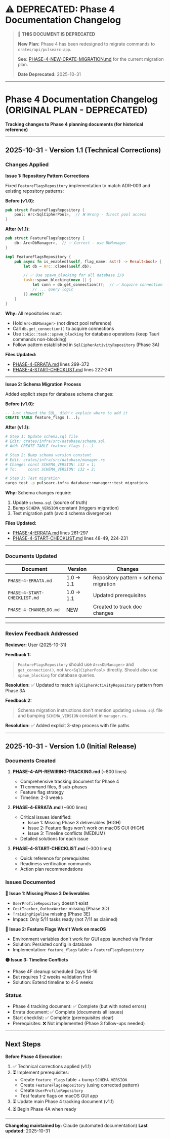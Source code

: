 # ⚠️ DEPRECATED: Phase 4 Documentation Changelog

> **🚨 THIS DOCUMENT IS DEPRECATED**
>
> **New Plan:** Phase 4 has been redesigned to migrate commands to `crates/api/pulsearc-app`.
>
> **See:** [PHASE-4-NEW-CRATE-MIGRATION.md](../../PHASE-4-NEW-CRATE-MIGRATION.md) for the current migration plan.
>
> **Date Deprecated:** 2025-10-31

---

# Phase 4 Documentation Changelog (ORIGINAL PLAN - DEPRECATED)

**Tracking changes to Phase 4 planning documents (for historical reference)**

---

## 2025-10-31 - Version 1.1 (Technical Corrections)

### Changes Applied

**Issue 1: Repository Pattern Corrections**

Fixed `FeatureFlagsRepository` implementation to match ADR-003 and existing repository patterns:

**Before (v1.0):**
```rust
pub struct FeatureFlagsRepository {
    pool: Arc<SqlCipherPool>,  // ❌ Wrong - direct pool access
}
```

**After (v1.1):**
```rust
pub struct FeatureFlagsRepository {
    db: Arc<DbManager>,  // ✅ Correct - use DbManager
}

impl FeatureFlagsRepository {
    pub async fn is_enabled(&self, flag_name: &str) -> Result<bool> {
        let db = Arc::clone(&self.db);

        // ✅ Use spawn_blocking for all database I/O
        task::spawn_blocking(move || {
            let conn = db.get_connection()?;  // ✅ Acquire connection per query
            // ... query logic
        }).await?
    }
}
```

**Why:** All repositories must:
- Hold `Arc<DbManager>` (not direct pool reference)
- Call `db.get_connection()` to acquire connections
- Use `tokio::task::spawn_blocking` for database operations (keep Tauri commands non-blocking)
- Follow pattern established in `SqlCipherActivityRepository` (Phase 3A)

**Files Updated:**
- [PHASE-4-ERRATA.md](./PHASE-4-ERRATA.md) lines 299-372
- [PHASE-4-START-CHECKLIST.md](./PHASE-4-START-CHECKLIST.md) lines 222-241

---

**Issue 2: Schema Migration Process**

Added explicit steps for database schema changes:

**Before (v1.0):**
```sql
-- Just showed the SQL, didn't explain where to add it
CREATE TABLE feature_flags (...);
```

**After (v1.1):**
```bash
# Step 1: Update schema.sql file
# Edit: crates/infra/src/database/schema.sql
# Add: CREATE TABLE feature_flags (...)

# Step 2: Bump schema version constant
# Edit: crates/infra/src/database/manager.rs
# Change: const SCHEMA_VERSION: i32 = 1;
# To:     const SCHEMA_VERSION: i32 = 2;

# Step 3: Test migration
cargo test -p pulsearc-infra database::manager::test_migrations
```

**Why:** Schema changes require:
1. Update `schema.sql` (source of truth)
2. Bump `SCHEMA_VERSION` constant (triggers migration)
3. Test migration path (avoid schema divergence)

**Files Updated:**
- [PHASE-4-ERRATA.md](./PHASE-4-ERRATA.md) lines 261-297
- [PHASE-4-START-CHECKLIST.md](./PHASE-4-START-CHECKLIST.md) lines 48-49, 224-231

---

### Documents Updated

| Document | Version | Changes |
|----------|---------|---------|
| `PHASE-4-ERRATA.md` | 1.0 → 1.1 | Repository pattern + schema migration |
| `PHASE-4-START-CHECKLIST.md` | 1.0 → 1.1 | Updated prerequisites |
| `PHASE-4-CHANGELOG.md` | NEW | Created to track doc changes |

---

### Review Feedback Addressed

**Reviewer:** User (2025-10-31)

**Feedback 1:**
> `FeatureFlagsRepository` should use `Arc<DbManager>` and `get_connection()`, not `Arc<SqlCipherPool>` directly. Should also use `spawn_blocking` for database queries.

**Resolution:** ✅ Updated to match `SqlCipherActivityRepository` pattern from Phase 3A

**Feedback 2:**
> Schema migration instructions don't mention updating `schema.sql` file and bumping `SCHEMA_VERSION` constant in `manager.rs`.

**Resolution:** ✅ Added explicit 3-step process with file paths

---

## 2025-10-31 - Version 1.0 (Initial Release)

### Documents Created

1. **PHASE-4-API-REWIRING-TRACKING.md** (~800 lines)
   - Comprehensive tracking document for Phase 4
   - 11 command files, 6 sub-phases
   - Feature flag strategy
   - Timeline: 2-3 weeks

2. **PHASE-4-ERRATA.md** (~600 lines)
   - Critical issues identified:
     - Issue 1: Missing Phase 3 deliverables (HIGH)
     - Issue 2: Feature flags won't work on macOS GUI (HIGH)
     - Issue 3: Timeline conflicts (MEDIUM)
   - Detailed solutions for each issue

3. **PHASE-4-START-CHECKLIST.md** (~300 lines)
   - Quick reference for prerequisites
   - Readiness verification commands
   - Action plan recommendations

### Issues Documented

**🔴 Issue 1: Missing Phase 3 Deliverables**
- `UserProfileRepository` doesn't exist
- `CostTracker`, `OutboxWorker` missing (Phase 3D)
- `TrainingPipeline` missing (Phase 3E)
- Impact: Only 5/11 tasks ready (not 7/11 as claimed)

**🔴 Issue 2: Feature Flags Won't Work on macOS**
- Environment variables don't work for GUI apps launched via Finder
- Solution: Persisted config in database
- Implementation: `feature_flags` table + `FeatureFlagsRepository`

**🟡 Issue 3: Timeline Conflicts**
- Phase 4F cleanup scheduled Days 14-16
- But requires 1-2 weeks validation first
- Solution: Extend timeline to 4-5 weeks

### Status

- Phase 4 tracking document: ✅ Complete (but with noted errors)
- Errata document: ✅ Complete (documents all issues)
- Start checklist: ✅ Complete (prerequisites clear)
- Prerequisites: ❌ Not implemented (Phase 3 follow-ups needed)

---

## Next Steps

**Before Phase 4 Execution:**

1. ✅ Technical corrections applied (v1.1)
2. ⏳ Implement prerequisites:
   - Create `feature_flags` table + bump `SCHEMA_VERSION`
   - Create `FeatureFlagsRepository` (using corrected pattern)
   - Create `UserProfileRepository`
   - Test feature flags on macOS GUI app
3. ⏳ Update main Phase 4 tracking document (v1.1)
4. ⏳ Begin Phase 4A when ready

---

**Changelog maintained by:** Claude (automated documentation)
**Last updated:** 2025-10-31
